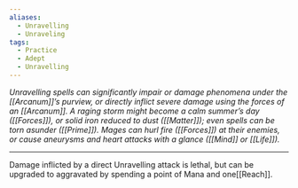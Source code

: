 ```yaml
---
aliases:
  - Unravelling
  - Unraveling
tags:
  - Practice
  - Adept
  - Unravelling
---
```


_Unravelling spells can significantly impair or damage phenomena under the [[Arcanum]]’s purview, or directly inflict severe damage using the forces of an [[Arcanum]]. A raging storm might become a calm summer’s day ([[Forces]]), or solid iron reduced to dust ([[Matter]]); even spells can be torn asunder ([[Prime]]). Mages can hurl fire ([[Forces]]) at their enemies, or cause aneurysms and heart attacks with a glance ([[Mind]] or [[Life]])._

---

Damage inflicted by a direct Unravelling attack is lethal, but can be upgraded to aggravated by spending a point of Mana and one[[Reach]].
